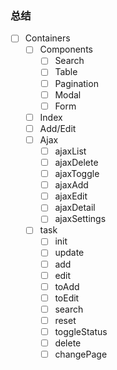 ### 总结

- [ ] Containers
  - [ ] Components
    - [ ] Search
    - [ ] Table
    - [ ] Pagination
    - [ ] Modal 
    - [ ] Form
  - [ ] Index
  - [ ] Add/Edit 
  - [ ] Ajax
    - [ ] ajaxList
    - [ ] ajaxDelete
    - [ ] ajaxToggle
    - [ ] ajaxAdd
    - [ ] ajaxEdit
    - [ ] ajaxDetail
    - [ ] ajaxSettings
  - [ ] task
    - [ ] init
    - [ ] update
    - [ ] add
    - [ ] edit
    - [ ] toAdd
    - [ ] toEdit
    - [ ] search
    - [ ] reset
    - [ ] toggleStatus
    - [ ] delete
    - [ ] changePage